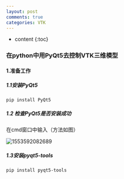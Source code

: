```yaml
---
layout: post
comments: true
categories: VTK
---
```

* content
{:toc}
### 在python中用PyQt5去控制VTK三维模型

#### 1.准备工作

##### 1.1安装PyQt5

~~~
pip install PyQt5
~~~

##### 1.2 检查PyQt5是否安装成功

在cmd窗口中输入（方法如图）

![1553592082689](C:\Users\Fred\AppData\Roaming\Typora\typora-user-images\1553592082689.png)

##### 1.3安装pyqt5-tools

~~~
pip install pyqt5-tools
~~~











































